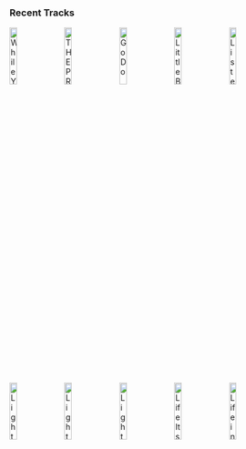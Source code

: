 ### Recent Tracks
[<img src='https://lastfm.freetls.fastly.net/i/u/300x300/73fe7c83ceb348cbb75658569cb567b9.png' width='16%' height='16%' alt='While You See a Chance'>](https://www.last.fm/music/steve%2bwinwood/_/while%2byou%2bsee%2ba%2bchance)&nbsp;&nbsp;&nbsp;&nbsp;[<img src='https://lastfm.freetls.fastly.net/i/u/300x300/0110b944c57a82d622ba438ee9ed6043.png' width='16%' height='16%' alt='THE PRINCE'>](https://www.last.fm/music/madeon/_/the%2bprince)&nbsp;&nbsp;&nbsp;&nbsp;[<img src='https://lastfm.freetls.fastly.net/i/u/300x300/86c391c68e164afa95f6975948d01fb2.png' width='16%' height='16%' alt='Go Do'>](https://www.last.fm/music/j%25c3%25b3nsi/_/go%2bdo)&nbsp;&nbsp;&nbsp;&nbsp;[<img src='https://lastfm.freetls.fastly.net/i/u/300x300/ddcdf8b057eaf9bef1d883944bc6b8e7.png' width='16%' height='16%' alt='Little Bit Of Love'>](https://www.last.fm/music/jp%2bcooper/_/little%2bbit%2bof%2blove)&nbsp;&nbsp;&nbsp;&nbsp;[<img src='https://lastfm.freetls.fastly.net/i/u/300x300/d6acd3d55ac149e3be9f08d31f45e75a.png' width='16%' height='16%' alt='Listen to the Music'>](https://www.last.fm/music/the%2bdoobie%2bbrothers/_/listen%2bto%2bthe%2bmusic)&nbsp;&nbsp;&nbsp;&nbsp;<br>[<img src='https://lastfm.freetls.fastly.net/i/u/300x300/5a1cf2dcef7340ad623937533882af94.png' width='16%' height='16%' alt='Light Personified'>](https://www.last.fm/music/fintan/_/light%2bpersonified)&nbsp;&nbsp;&nbsp;&nbsp;[<img src='https://lastfm.freetls.fastly.net/i/u/300x300/644d0bd5b22b7fd821845da50ec3f632.png' width='16%' height='16%' alt='Light On'>](https://www.last.fm/music/doublecamp/_/light%2bon)&nbsp;&nbsp;&nbsp;&nbsp;[<img src='https://lastfm.freetls.fastly.net/i/u/300x300/b518410e66d83369ba6c90d265ef0ca3.png' width='16%' height='16%' alt='Light'>](https://www.last.fm/music/san%2bholo/_/light)&nbsp;&nbsp;&nbsp;&nbsp;[<img src='https://lastfm.freetls.fastly.net/i/u/300x300/05646a91f163b15d9f08642bbe170abf.png' width='16%' height='16%' alt='Life Itself'>](https://www.last.fm/music/glass%2banimals/_/life%2bitself)&nbsp;&nbsp;&nbsp;&nbsp;[<img src='https://lastfm.freetls.fastly.net/i/u/300x300/c526d3f3a95fc7595a680e9352a3c1d5.png' width='16%' height='16%' alt='Life in the City'>](https://www.last.fm/music/the%2blumineers/_/life%2bin%2bthe%2bcity)&nbsp;&nbsp;&nbsp;&nbsp;<br>